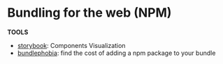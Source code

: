 # Bundling for the web (NPM)

**TOOLS**
- [storybook](https://storybook.js.org/): Components Visualization
- [bundlephobia](https://bundlephobia.com/): find the cost of adding a npm package to your bundle


